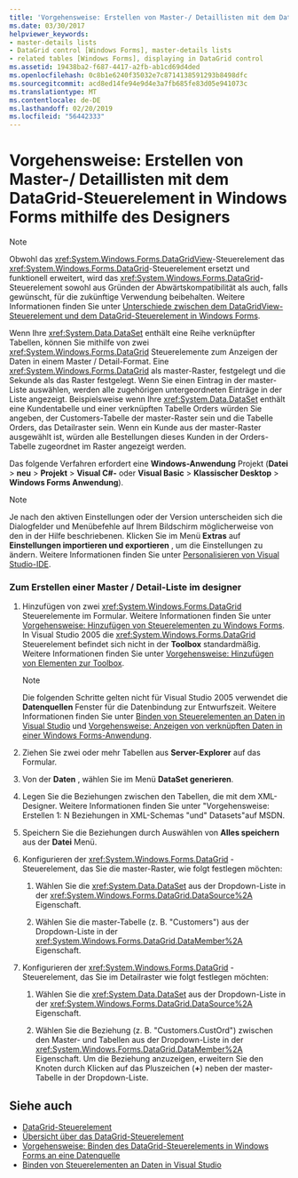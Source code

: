 ```yaml
---
title: 'Vorgehensweise: Erstellen von Master-/ Detaillisten mit dem DataGrid-Steuerelement in Windows Forms mithilfe des Designers'
ms.date: 03/30/2017
helpviewer_keywords:
- master-details lists
- DataGrid control [Windows Forms], master-details lists
- related tables [Windows Forms], displaying in DataGrid control
ms.assetid: 19438ba2-f687-4417-a2fb-ab1cd69d4ded
ms.openlocfilehash: 0c8b1e6240f35032e7c8714138591293b8498dfc
ms.sourcegitcommit: acd8ed14fe94e9d4e3a7fb685fe83d05e941073c
ms.translationtype: MT
ms.contentlocale: de-DE
ms.lasthandoff: 02/20/2019
ms.locfileid: "56442333"
---
```

# <a name="how-to-create-master-details-lists-with-the-windows-forms-datagrid-control-using-the-designer"></a>Vorgehensweise: Erstellen von Master-/ Detaillisten mit dem DataGrid-Steuerelement in Windows Forms mithilfe des Designers

> [!NOTE]
>  Obwohl das <xref:System.Windows.Forms.DataGridView>-Steuerelement das <xref:System.Windows.Forms.DataGrid>-Steuerelement ersetzt und funktionell erweitert, wird das <xref:System.Windows.Forms.DataGrid>-Steuerelement sowohl aus Gründen der Abwärtskompatibilität als auch, falls gewünscht, für die zukünftige Verwendung beibehalten. Weitere Informationen finden Sie unter [Unterschiede zwischen dem DataGridView-Steuerelement und dem DataGrid-Steuerelement in Windows Forms](../../../../docs/framework/winforms/controls/differences-between-the-windows-forms-datagridview-and-datagrid-controls.md).  
  
 Wenn Ihre <xref:System.Data.DataSet> enthält eine Reihe verknüpfter Tabellen, können Sie mithilfe von zwei <xref:System.Windows.Forms.DataGrid> Steuerelemente zum Anzeigen der Daten in einem Master / Detail-Format. Eine <xref:System.Windows.Forms.DataGrid> als master-Raster, festgelegt und die Sekunde als das Raster festgelegt. Wenn Sie einen Eintrag in der master-Liste auswählen, werden alle zugehörigen untergeordneten Einträge in der Liste angezeigt. Beispielsweise wenn Ihre <xref:System.Data.DataSet> enthält eine Kundentabelle und einer verknüpften Tabelle Orders würden Sie angeben, der Customers-Tabelle der master-Raster sein und die Tabelle Orders, das Detailraster sein. Wenn ein Kunde aus der master-Raster ausgewählt ist, würden alle Bestellungen dieses Kunden in der Orders-Tabelle zugeordnet im Raster angezeigt werden.  
  
 Das folgende Verfahren erfordert eine **Windows-Anwendung** Projekt (**Datei** > **neu** > **Projekt**  >  **Visual C#-** oder **Visual Basic** > **Klassischer Desktop** > **Windows Forms Anwendung**).  
  
> [!NOTE]
>  Je nach den aktiven Einstellungen oder der Version unterscheiden sich die Dialogfelder und Menübefehle auf Ihrem Bildschirm möglicherweise von den in der Hilfe beschriebenen. Klicken Sie im Menü **Extras** auf **Einstellungen importieren und exportieren** , um die Einstellungen zu ändern. Weitere Informationen finden Sie unter [Personalisieren von Visual Studio-IDE](/visualstudio/ide/personalizing-the-visual-studio-ide).  
  
### <a name="to-create-a-master-details-list-in-the-designer"></a>Zum Erstellen einer Master / Detail-Liste im designer  
  
1.  Hinzufügen von zwei <xref:System.Windows.Forms.DataGrid> Steuerelemente im Formular. Weitere Informationen finden Sie unter [Vorgehensweise: Hinzufügen von Steuerelementen zu Windows Forms](../../../../docs/framework/winforms/controls/how-to-add-controls-to-windows-forms.md). In Visual Studio 2005 die <xref:System.Windows.Forms.DataGrid> Steuerelement befindet sich nicht in der **Toolbox** standardmäßig. Weitere Informationen finden Sie unter [Vorgehensweise: Hinzufügen von Elementen zur Toolbox](https://docs.microsoft.com/previous-versions/visualstudio/visual-studio-2010/ms165355(v=vs.100)).  
  
    > [!NOTE]
    >  Die folgenden Schritte gelten nicht für Visual Studio 2005 verwendet die **Datenquellen** Fenster für die Datenbindung zur Entwurfszeit. Weitere Informationen finden Sie unter [Binden von Steuerelementen an Daten in Visual Studio](/visualstudio/data-tools/bind-controls-to-data-in-visual-studio) und [Vorgehensweise: Anzeigen von verknüpften Daten in einer Windows Forms-Anwendung](https://docs.microsoft.com/previous-versions/visualstudio/visual-studio-2013/57tx3hhe(v=vs.120)).  
  
2.  Ziehen Sie zwei oder mehr Tabellen aus **Server-Explorer** auf das Formular.  
  
3.  Von der **Daten** , wählen Sie im Menü **DataSet generieren**.  
  
4.  Legen Sie die Beziehungen zwischen den Tabellen, die mit dem XML-Designer. Weitere Informationen finden Sie unter "Vorgehensweise: Erstellen 1: N Beziehungen in XML-Schemas "und" Datasets"auf MSDN.  
  
5.  Speichern Sie die Beziehungen durch Auswählen von **Alles speichern** aus der **Datei** Menü.  
  
6.  Konfigurieren der <xref:System.Windows.Forms.DataGrid> -Steuerelement, das Sie die master-Raster, wie folgt festlegen möchten:  
  
    1.  Wählen Sie die <xref:System.Data.DataSet> aus der Dropdown-Liste in der <xref:System.Windows.Forms.DataGrid.DataSource%2A> Eigenschaft.  
  
    2.  Wählen Sie die master-Tabelle (z. B. "Customers") aus der Dropdown-Liste in der <xref:System.Windows.Forms.DataGrid.DataMember%2A> Eigenschaft.  
  
7.  Konfigurieren der <xref:System.Windows.Forms.DataGrid> -Steuerelement, das Sie im Detailraster wie folgt festlegen möchten:  
  
    1.  Wählen Sie die <xref:System.Data.DataSet> aus der Dropdown-Liste in der <xref:System.Windows.Forms.DataGrid.DataSource%2A> Eigenschaft.  
  
    2.  Wählen Sie die Beziehung (z. B. "Customers.CustOrd") zwischen den Master- und Tabellen aus der Dropdown-Liste in der <xref:System.Windows.Forms.DataGrid.DataMember%2A> Eigenschaft. Um die Beziehung anzuzeigen, erweitern Sie den Knoten durch Klicken auf das Pluszeichen (**+**) neben der master-Tabelle in der Dropdown-Liste.  
  
## <a name="see-also"></a>Siehe auch
- [DataGrid-Steuerelement](../../../../docs/framework/winforms/controls/datagrid-control-windows-forms.md)
- [Übersicht über das DataGrid-Steuerelement](../../../../docs/framework/winforms/controls/datagrid-control-overview-windows-forms.md)
- [Vorgehensweise: Binden des DataGrid-Steuerelements in Windows Forms an eine Datenquelle](../../../../docs/framework/winforms/controls/how-to-bind-the-windows-forms-datagrid-control-to-a-data-source.md)
- [Binden von Steuerelementen an Daten in Visual Studio](/visualstudio/data-tools/bind-controls-to-data-in-visual-studio)
